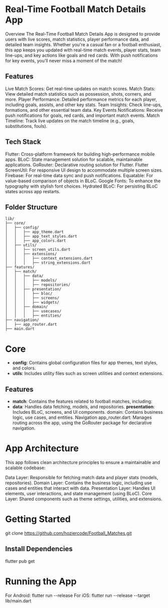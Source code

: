 # Real-Time Football Match Details App
Overview
The Real-Time Football Match Details App is designed to provide users with live scores, match statistics, player performance data, and detailed team insights. Whether you're a casual fan or a football enthusiast, this app keeps you updated with real-time match events, player stats, team line-ups, and key actions like goals and red cards. With push notifications for key events, you’ll never miss a moment of the match!

## Features
Live Match Scores: Get real-time updates on match scores.
Match Stats: View detailed match statistics such as possession, shots, corners, and more.
Player Performance: Detailed performance metrics for each player, including goals, assists, and other key stats.
Team Insights: Check line-ups, formations, and other essential team data.
Key Events Notifications: Receive push notifications for goals, red cards, and important match events.
Match Timeline: Track live updates on the match timeline (e.g., goals, substitutions, fouls).
## Tech Stack
Flutter: Cross-platform framework for building high-performance mobile apps.
BLoC: State management solution for scalable, maintainable applications.
GoRouter: Declarative routing solution for Flutter.
Flutter ScreenUtil: For responsive UI design to accommodate multiple screen sizes.
Firebase: For real-time data sync and push notifications.
Equatable: For value-based comparison of objects in BLoC.
Google Fonts: To enhance the typography with stylish font choices.
Hydrated BLoC: For persisting BLoC states across app restarts.

## Folder Structure

```plaintext
lib/
├── core/
│   ├── config/
│   │   ├── app_theme.dart
│   │   ├── app_text_styles.dart
│   │   ├── app_colors.dart
│   ├── utils/
│   │   ├── screen_utils.dart
│   │   ├── extensions/
│   │   │   ├── context_extensions.dart
│   │   │   ├── string_extensions.dart
├── features/
│   ├── match/
│   │   ├── data/
│   │   │   ├── models/
│   │   │   ├── repositories/
│   │   ├── presentation/
│   │   │   ├── bloc/
│   │   │   ├── screens/
│   │   │   ├── widgets/
│   │   ├── domain/
│   │   │   ├── usecases/
│   │   │   ├── entities/
├── navigation/
│   ├── app_router.dart
├── main.dart
```

# Core
- **config**: Contains global configuration files for app themes, text styles, and colors.
- **utils**: Includes utility files such as screen utilities and context extensions.
## Features
- **match**: Contains the features related to football matches, including:
- **data**: Handles data fetching, models, and repositories.
**presentation**: Includes BLoC, screens, and UI components.
domain: Contains business logic, use cases, and entities.
Navigation
app_router.dart: Manages routing across the app, using the GoRouter package for declarative navigation.
# App Architecture
This app follows clean architecture principles to ensure a maintainable and scalable codebase:

Data Layer: Responsible for fetching match data and player stats (models, repositories).
Domain Layer: Contains the business logic, including use cases and entities that interact with data.
Presentation Layer: Handles UI elements, user interactions, and state management (using BLoC).
Core Layer: Shared components such as theme settings, utilities, and extensions.

# Getting Started
git clone https://github.com/hoziercode/Football_Matches.git

## Install Dependencies
flutter pub get

# Running the App
For Android:
    flutter run --release
For iOS:
    flutter run --release --target lib/main.dart



